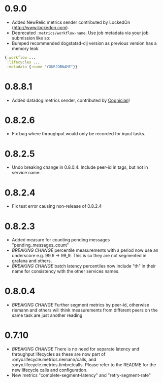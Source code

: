# 0.9.0
- Added NewRelic metrics sender contributed by LockedOn (http://www.lockedon.com).
- Deprecated `:metrics/workflow-name`. Use job metadata via your job submission like so:
- Bumped recommended dogstatsd-clj version as previous version has a memory leak

```clojure
{:workflow ...
 :lifecycles ...
 :metadata {:name "YOURJOBNAME"}}
```

# 0.8.8.1
- Added datadog metrics sender, contributed by [Cognician](http://www.cognician.com/)!

# 0.8.2.6
- Fix bug where throughput would only be recorded for input tasks.

# 0.8.2.5
- Undo breaking change in 0.8.0.4. Include peer-id in tags, but not in service name.

# 0.8.2.4
- Fix test error causing non-release of 0.8.2.4

# 0.8.2.3
- Added measure for counting pending messages "pending_messages_count"
- *BREAKING CHANGE* percentile measurements with a period now use an underscore e.g. 99.9 -> 99_9. This is so they are not segmented in grafana and others.
- *BREAKING CHANGE* batch latency percentiles now include "th" in their name for consistency with the other services names.


# 0.8.0.4
- *BREAKING CHANGE* Further segment metrics by peer-id, otherwise riemann and others will think measurements from different peers on the same task are just another reading


# 0.7.10
- *BREAKING CHANGE* There is no need for separate latency and throughput lifecycles as these are now part of :onyx.lifecycle.metrics.riemann/calls, and :onyx.lifecycle.metrics.timbre/calls. Please refer to the README for the new lifecycle calls and configuration. 
- New metrics "complete-segment-latency" and "retry-segment-rate"

